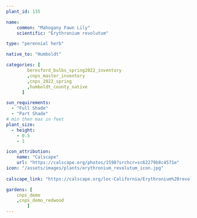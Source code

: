 ```yaml
---
plant_id: 135

name: 
    common: "Mahogany Fawn Lily"  
    scientific: "Erythronium revolutum"   

type: "perennial herb"

native_to: "Humboldt"

categories: [
        beresford_bulbs_spring2022_inventory
        ,cnps_master_inventory
        ,cnps_2022_spring
        ,humboldt_county_native
      ]

sun_requirements:
  - "Full Shade"
  - "Part Shade"
# min then max in feet
plant_size:
  - height: 
    - 0.5
    - 1

icon_attribution: 
    name: "Calscape"
    url: "https://calscape.org/photos/1598?srchcr=sc62279b8c4571e"
icon: "/assets/images/plants/erythronium_revolutum_icon.jpg"
 
calscape_link: "https://calscape.org/loc-California/Erythronium%20revolutum(%20)"

gardens: [
    cnps_demo
    ,cnps_demo_redwood
        ]
---
```

